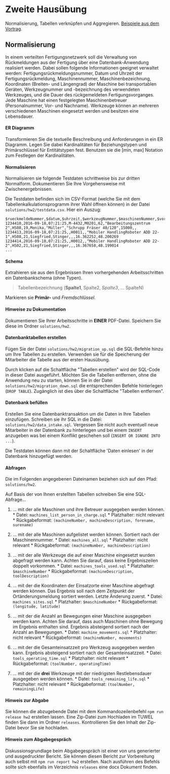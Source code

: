 #  Zweite Hausübung

Normalisierung, Tabellen verknüpfen und Aggregieren. [Beispiele aus dem 
Vortrag](/assignments/lectures/lecture2.md).

## Normalisierung
In einem verteilten Fertigungsnetzwerk soll die Verwaltung von 
Rückmeldungen aus der Fertigung über eine Datenbank-Anwendung realisiert 
werden. Dabei sollen folgende Informationen geeignet verwaltet werden: 
Fertigungsrückmeldungsnummer, Datum und Uhrzeit der Fertigungsrückmeldung, 
Maschinennummer, Maschinenbezeichnung, Koordinaten (Breiten- und Längengrad) 
der Maschine bei transportablen Geräten, Werkzeugnummer und -bezeichnung des 
verwendeten Werkzeuges, und die Dauer des rückgemeldeten Fertigungsvorganges. 
Jede Maschine hat einen festgelegten Maschinenbetreuer (Personalnummer, Vor- 
und Nachname). Werkzeuge können an mehreren verschiedenen Maschinen eingesetzt 
werden und besitzen eine Lebensdauer.


#### ER Diagramm
Transformieren Sie die textuelle Beschreibung und Anforderungen in ein 
ER Diagramm. Legen Sie dabei Kardinalitäten für Beziehungstypen und 
Primärschlüssel für Entitätstypen fest. Benutzen sie die [min, max] Notation 
zum Festlegen der Kardinalitäten.


#### Normalisieren
Normalisieren sie folgende Testdaten schrittweise bis zur dritten Normalform. 
Dokumentieren Sie Ihre Vorgehensweise mit Zwischenergebnissen.

Die Testdaten befinden sich im CSV-Format (welche Sie mit dem  
Tabellenkalkulationsprogramm ihrer Wahl öffnen können) in der Datei 
`solutions/hw2/testdata.csv`. Hier ein Auszug:

```
$rueckmeldeNummer,$datum,$uhrzeit,$werkzeugNummer,$maschinenNummer,$vorgangssdauer,$maschinenBezeichnung,$hauptstandort,$maschinenBetreuerSVNR,$maschinenBetreuerVorname,$maschinenBetreuerNachname,$werkzeugBezeichnung,$standzeit,$laengengrad,$breitengrad
1234410,2016-09-18,07:21:25,M-4432,M0201,62,"Bearbeitungszentrum 2",HS08,19,Monika,"Müller","Schrupp Fräser 40/120",15000,,
1234413,2016-09-18,07:21:25,,H0011,,"Mobiler HandlingRoboter ADD 22-1",HS08,21,Siegfried,Stinger,,,16.362252,48.200269
1234414,2016-09-18,07:21:25,,H0012,,"Mobiler HandlingRoboter ADD 22-2",HS02,21,Siegfried,Stinger,,,16.367658,48.199014
...
```


#### Schema
Extrahieren sie aus den Ergebnissen Ihren vorhergehenden Arbeitsschritten ein 
Datenbankschema (ohne Typen).

> Tabellenbezeichnung (**Spalte1**, Spalte2, *Spalte3*, ... SpalteN)

Markieren sie **Primär-** und *Fremdschlüssel*.


#### Hinweise zu Dokumentation
Dokumentieren Sie Ihrer Arbeitsschritte in **EINER** PDF-Datei. Speichern Sie 
diese im Ordner `solutions/hw2`.


#### Datenbanktabellen erstellen
Fügen Sie der Datei `solutions/hw2/migration_up.sql` die SQL-Befehle hinzu um 
Ihre Tabellen zu erstellen. Verwenden sie für die Speicherung der Mitarbeiter 
die Tabelle aus der ersten Hausübung.

Durch klicken auf die Schaltfläche "Tabellen erstellen" wird der SQL-Code in
dieser Datei ausgeführt. Möchten Sie die Tabellen entfernen, ohne die Anwendung 
neu zu starten, können Sie in der Datei `solutions/hw2/migration_down.sql` 
die entsprechenden Befehle hinterlegen (`DROP TABLE`). Zugänglich ist dies über 
die Schaltfläche "Tabellen entfernen". 


#### Datenbank befüllen
Erstellen Sie eine Datenbanktransaktion um die Daten in Ihre Tabellen 
einzufügen. Schreiben sie ihr SQL in die Datei: 
`solutions/hw2/data_intake.sql`. Vergessen Sie nicht auch eventuell neue 
Mitarbeiter in der Datenbank zu hinterlegen und bei einem `INSERT` anzugeben 
was bei einem Konflikt geschehen soll (`INSERT OR IGNORE INTO ...`).

Die Testdaten können dann mit der Schaltfläche 'Daten einlesen' in der 
Datenbank hinzugefügt werden. 


#### Abfragen
Die im Folgenden angegebenen Dateinamen beziehen sich auf den Pfad: 
`solutions/hw2`.

Auf Basis der von Ihnen erstellten Tabellen schreiben Sie eine SQL-Abfrage...

  1. ... mit der alle Maschinen und ihre Betreuer ausgegeben werden können.
    * Datei: `machines_list_person_in_charge.sql`
    * Platzhalter: nicht relevant
    * Rückgabeformat: `(machineNumber, machineDescription, forename, surename)`

  2. ... mit der alle Maschinen aufgelistet werden können. Sortiert nach der 
  Maschinennummer.
    * Datei: `machines_all.sql`
    * Platzhalter: nicht relevant
    * Rückgabeformat: `(machineNumber, machineDescription)`

  3. ... mit der alle Werkzeuge die auf einer Maschine eingesetzt wurden 
  abgefragt werden kann. Achten Sie darauf, dass keine Ergebniszeilen doppelt 
  vorkommen.
    * Datei: `machines_tools_used.sql`
    * Platzhalter: `$maschineNumber`
    * Rückgabeformat: `(machineDescription, toolDescription)`

  4. ... mit der die Koordinaten der Einsatzorte einer Maschine abgefragt 
  werden können. Das Ergebnis soll nach dem Zeitpunkt der Ortänderungsmeldung 
  sortiert werden. Letzte Änderung zuerst.
    * Datei: `machines_sites.sql`
    * Platzhalter: `$maschineNumber`
    * Rückgabeformat: `(longitude, latitude)`

  5. ... mit der die Anzahl an Bewegungen einer Maschine ausgegeben werden 
  kann. Achten Sie darauf, dass auch Maschinen ohne Bewegung im Ergebnis 
  enthalten sind. Ergebnis absteigend sortiert nach der Anzahl an Bewegungen.
    * Datei: `machine_movements.sql`
    * Platzhalter: nicht relevant
    * Rückgabeformat: `(machineNumber, movements)`

  6. ... mit der die Gesamteinsatzzeit pro Werkzeug ausgegeben werden kann. 
  Ergebnis absteigend sortiert nach der Gesamteinsatzzeit.
    * Datei: `tools_operating_time.sql`
    * Platzhalter: nicht relevant
    * Rückgabeformat: `(toolNumber, operatingTime)`

  7. ... mit der die **drei** Werkzeuge mit der niedrigsten Restlebensdauer 
  ausgegeben werden können.
    * Datei: `tools_remaining_life.sql`
    * Platzhalter: nicht relevant
    * Rückgabeformat: `(toolNumber, remainingLife)`


#### Hinweis zur Abgabe
Sie können die abzugebende Datei mit dem Kommandozeilenbefehl 
`npm run release hw2` erstellen lassen. Eine Zip-Datei zum Hochladen im TUWEL 
finden Sie dann im Ordner `releases`. Kontrollieren Sie den Inhalt der 
Zip-Datei bevor Sie sie hochladen.

#### Hinweis zum Abgabegespräch
Diskussionsgrundlage beim Abgabegespräch ist einer von uns generierter und 
ausgedruckter Bericht. Sie können diesen Bericht zur Vorbereitung auch selbst 
mit `npm run report hw2` erstellen. Nach ausführen des Befehls sollte sich 
ebenfalls im Verzeichnis `releases` eine docx Dokument finden.